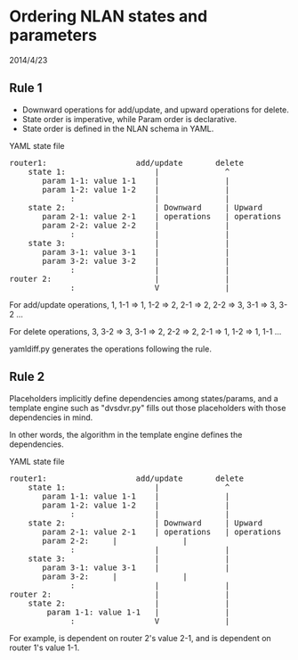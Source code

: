 Ordering NLAN states and parameters
===================================
2014/4/23

Rule 1
------
* Downward operations for add/update, and upward operations for delete.
* State order is imperative, while Param order is declarative.
* State order is defined in the NLAN schema in YAML.

YAML state file
<pre>
router1:                   add/update       delete
    state 1:                   |              ^
       param 1-1: value 1-1    |              |
       param 1-2: value 1-2    |              |
             :                 |              |
    state 2:                   | Downward     | Upward
       param 2-1: value 2-1    | operations   | operations
       param 2-2: value 2-2    |              |
             :                 |              |
    state 3:                   |              |
       param 3-1: value 3-1    |              |
       param 3-2: value 3-2    |              |
             :                 |              |
router 2:                      |              |
             :                 V              |
</pre>

For add/update operations,
1, 1-1 => 1, 1-2 => 2, 2-1 => 2, 2-2 => 3, 3-1 => 3, 3-2 ...
  
For delete operations,
3, 3-2 => 3, 3-1 => 2, 2-2 => 2, 2-1 => 1, 1-2 => 1, 1-1 ...

yamldiff.py generates the operations following the rule.


Rule 2
------
Placeholders implicitly define dependencies among states/params, and a template engine such as "dvsdvr.py" fills out those placeholders with those dependencies in mind.

In other words, the algorithm in the template engine defines the dependencies.

YAML state file
<pre>
router1:                   add/update       delete
    state 1:                   |              ^
       param 1-1: value 1-1    |              |
       param 1-2: value 1-2    |              |
             :                 |              |
    state 2:                   | Downward     | Upward
       param 2-1: value 2-1    | operations   | operations
       param 2-2: <value a>    |              |
             :                 |              |
    state 3:                   |              |
       param 3-1: value 3-1    |              |
       param 3-2: <value b>    |              |
             :                 |              |
router 2:                      |              |
    state 2:                   |              |
        param 1-1: value 1-1   |              |
             :                 V              |
</pre>

For example, <value b> is dependent on router 2's value 2-1, and <value a> is dependent on router 1's value 1-1.


